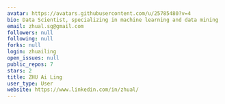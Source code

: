 ```yaml
---
avatar: https://avatars.githubusercontent.com/u/25785480?v=4
bio: Data Scientist, specializing in machine learning and data mining
email: zhual.sg@gmail.com
followers: null
following: null
forks: null
login: zhuailing
open_issues: null
public_repos: 7
stars: 2
title: ZHU Ai Ling
user_type: User
website: https://www.linkedin.com/in/zhual/
---
```

